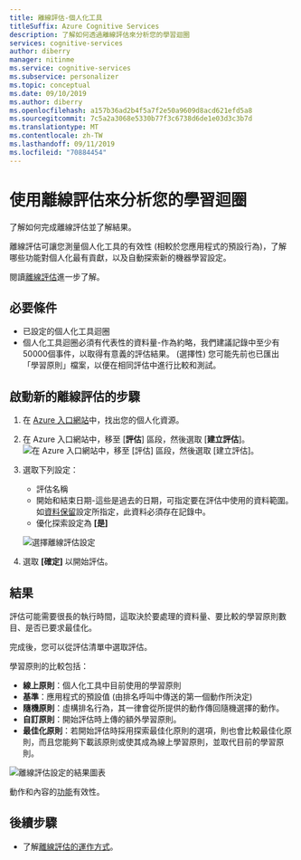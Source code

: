 ```yaml
---
title: 離線評估-個人化工具
titleSuffix: Azure Cognitive Services
description: 了解如何透過離線評估來分析您的學習迴圈
services: cognitive-services
author: diberry
manager: nitinme
ms.service: cognitive-services
ms.subservice: personalizer
ms.topic: conceptual
ms.date: 09/10/2019
ms.author: diberry
ms.openlocfilehash: a157b36ad2b4f5a7f2e50a9609d8acd621efd5a8
ms.sourcegitcommit: 7c5a2a3068e5330b77f3c6738d6de1e03d3c3b7d
ms.translationtype: MT
ms.contentlocale: zh-TW
ms.lasthandoff: 09/11/2019
ms.locfileid: "70884454"
---
```

# <a name="analyze-your-learning-loop-with-an-offline-evaluation"></a>使用離線評估來分析您的學習迴圈

了解如何完成離線評估並了解結果。

離線評估可讓您測量個人化工具的有效性 (相較於您應用程式的預設行為)，了解哪些功能對個人化最有貢獻，以及自動探索新的機器學習設定。

閱讀[離線評估](concepts-offline-evaluation.md)進一步了解。


## <a name="prerequisites"></a>必要條件

* 已設定的個人化工具迴圈
* 個人化工具迴圈必須有代表性的資料量-作為約略，我們建議記錄中至少有50000個事件，以取得有意義的評估結果。 (選擇性) 您可能先前也已匯出「學習原則」檔案，以便在相同評估中進行比較和測試。

## <a name="steps-to-start-a-new-offline-evaluation"></a>啟動新的離線評估的步驟

1. 在  [Azure 入口網站](https://azure.microsoft.com/free/)中，找出您的個人化資源。
1. 在 Azure 入口網站中，移至 [**評估**] 區段，然後選取 [**建立評估**]。
    ![在 Azure 入口網站中，移至 [評估] 區段，然後選取 [建立評估]。](./media/offline-evaluation/create-new-offline-evaluation.png)
1. 選取下列設定：

    * 評估名稱
    * 開始和結束日期-這些是過去的日期，可指定要在評估中使用的資料範圍。 如[資料保留](how-to-settings.md)設定所指定，此資料必須存在記錄中。
    * 優化探索設定為 **[是]**

    ![選擇離線評估設定](./media/offline-evaluation/create-an-evaluation-form.png)

1. 選取 **[確定]** 以開始評估。 

## <a name="results"></a>結果

評估可能需要很長的執行時間，這取決於要處理的資料量、要比較的學習原則數目、是否已要求最佳化。

完成後，您可以從評估清單中選取評估。 

學習原則的比較包括：

* **線上原則**：個人化工具中目前使用的學習原則
* **基準**：應用程式的預設值 (由排名呼叫中傳送的第一個動作所決定)
* **隨機原則**：虛構排名行為，其一律會從所提供的動作傳回隨機選擇的動作。
* **自訂原則**：開始評估時上傳的額外學習原則。
* **最佳化原則**：若開始評估時採用探索最佳化原則的選項，則也會比較最佳化原則，而且您能夠下載該原則或使其成為線上學習原則，並取代目前的學習原則。

![離線評估設定的結果圖表](./media/offline-evaluation/evaluation-results.png)

動作和內容的[功能](concepts-features.md)有效性。

## <a name="next-steps"></a>後續步驟

* 了解[離線評估的運作方式](concepts-offline-evaluation.md)。
